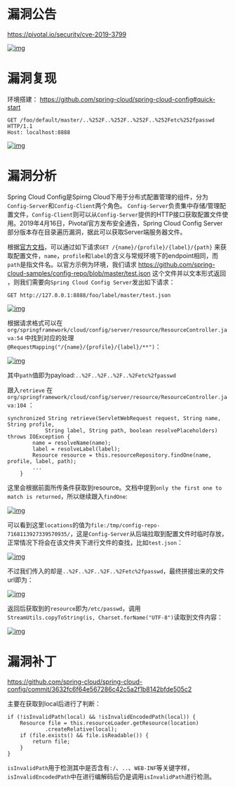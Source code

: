 # 漏洞公告

https://pivotal.io/security/cve-2019-3799

[![img](Spring-Cloud-Config-Server-路径穿越与任意文件读取漏洞.assets/20190417224755-c8ec71d6-611f-1.png)](Spring-Cloud-Config-Server-路径穿越与任意文件读取漏洞.assets.assets/1627364661037774.jpg)

# 漏洞复现

环境搭建： https://github.com/spring-cloud/spring-cloud-config#quick-start

```
GET /foo/default/master/..%252F..%252F..%252F..%252Fetc%252fpasswd HTTP/1.1
Host: localhost:8888
```

[![img](Spring-Cloud-Config-Server-路径穿越与任意文件读取漏洞.assets/20190417224820-d7bb29b4-611f-1.gif)](Spring-Cloud-Config-Server-路径穿越与任意文件读取漏洞.assets.assets/1627364661812994.jpg)

# 漏洞分析

Spring Cloud Config是Spirng Cloud下用于分布式配置管理的组件，分为`Config-Server`和`Config-Client`两个角色。 `Config-Server`负责集中存储/管理配置文件，`Config-Client`则可以从`Config-Server`提供的HTTP接口获取配置文件使用。2019年4月16日，Pivotal官方发布安全通告，Spring Cloud Config Server 部分版本存在目录遍历漏洞，据此可以获取Server端服务器文件。

根据[官方文档](https://cloud.spring.io/spring-cloud-static/spring-cloud.html#_serving_plain_text)，可以通过如下请求`GET /{name}/{profile}/{label}/{path}` 来获取配置文件，`name`，`profile`和`label`的含义与常规环境下的endpoint相同，而`path`是指文件名。以官方示例为环境，我们请求 https://github.com/spring-cloud-samples/config-repo/blob/master/test.json 这个文件并以文本形式返回 ，则我们需要向`Spring Cloud Config Server`发出如下请求：

```
GET http://127.0.0.1:8888/foo/label/master/test.json
```

[![img](Spring-Cloud-Config-Server-路径穿越与任意文件读取漏洞.assets/20190417224828-dc743d10-611f-1.png)](Spring-Cloud-Config-Server-路径穿越与任意文件读取漏洞.assets.assets/16273646626789088.jpg)

根据请求格式可以在 `org/springframework/cloud/config/server/resource/ResourceController.java:54` 中找到对应的处理 `@RequestMapping("/{name}/{profile}/{label}/**")`：

[![img](Spring-Cloud-Config-Server-路径穿越与任意文件读取漏洞.assets/20190417224833-dfb766c8-611f-1.png)](Spring-Cloud-Config-Server-路径穿越与任意文件读取漏洞.assets.assets/1627364663644387.jpg)

其中`path`值即为payload:`..%2F..%2F..%2F..%2Fetc%2fpasswd`

跟入`retrieve` 在`org/springframework/cloud/config/server/resource/ResourceController.java:104` ：

```
synchronized String retrieve(ServletWebRequest request, String name, String profile,
            String label, String path, boolean resolvePlaceholders) throws IOException {
        name = resolveName(name);
        label = resolveLabel(label);
        Resource resource = this.resourceRepository.findOne(name, profile, label, path);
        ...
    }
```

这里会根据前面所传条件获取到resource。文档中提到`only the first one to match is returned`，所以继续跟入`findOne`:

[![img](Spring-Cloud-Config-Server-路径穿越与任意文件读取漏洞.assets/20190417224838-e2d0b1ac-611f-1.png)](Spring-Cloud-Config-Server-路径穿越与任意文件读取漏洞.assets.assets/16273646645692759.jpg)

可以看到这里`locations`的值为`file:/tmp/config-repo-7168113927339570935/`，这是`Config-Server`从后端拉取到配置文件时临时存放，正常情况下将会在该文件夹下进行文件的查找，比如`test.json`：

[![img](Spring-Cloud-Config-Server-路径穿越与任意文件读取漏洞.assets/20190417224844-e6079124-611f-1.png)](Spring-Cloud-Config-Server-路径穿越与任意文件读取漏洞.assets.assets/1627364665269124.jpg)

不过我们传入的却是`..%2F..%2F..%2F..%2Fetc%2fpasswd`，最终拼接出来的文件url即为：

[![img](Spring-Cloud-Config-Server-路径穿越与任意文件读取漏洞.assets/20190417224850-e97ab386-611f-1.png)](Spring-Cloud-Config-Server-路径穿越与任意文件读取漏洞.assets.assets/1627364666084985.jpg)

返回后获取到的`resource`即为`/etc/passwd`，调用`StreamUtils.copyToString(is, Charset.forName("UTF-8")`读取到文件内容：

[![img](Spring-Cloud-Config-Server-路径穿越与任意文件读取漏洞.assets/20190417224854-ebf9be0e-611f-1.png)](Spring-Cloud-Config-Server-路径穿越与任意文件读取漏洞.assets.assets/16273646669863958.jpg)

# 漏洞补丁

https://github.com/spring-cloud/spring-cloud-config/commit/3632fc6f64e567286c42c5a2f1b8142bfde505c2

主要在获取到local后进行了判断：

```
if (!isInvalidPath(local) && !isInvalidEncodedPath(local)) {
    Resource file = this.resourceLoader.getResource(location)
            .createRelative(local);
    if (file.exists() && file.isReadable()) {
        return file;
    }
}
```

`isInvalidPath`用于检测其中是否含有`:/`、`..`、`WEB-INF`等关键字样，`isInvalidEncodedPath`中在进行编解码后仍是调用`isInvalidPath`进行检测。

​                